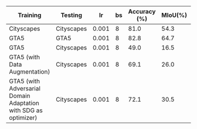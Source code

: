 | Training | Testing| lr | bs |Accuracy (%) | MIoU(%) | Training Time |
|----------|----------|----------|----------|----------|----------|----------|
| Cityscapes | Cityscapes | 0.001 | 8 | 81.0 | 54.3 | 03:03|
| GTA5 | GTA5 | 0.001 | 8 | 82.8 | 64.7 | 02:43 |
| GTA5 | Cityscapes | 0.001 | 8 | 49.0 | 16.5 |-|
| GTA5 (with Data Augmentation) | Cityscapes | 0.001 | 8 |69.1  | 26.0 | 02:59 | 
| GTA5 (with Adversarial Domain Adaptation with SDG as optimizer) | Cityscapes | 0.001 | 8 |72.1  | 30.5 | 04:59 | 
